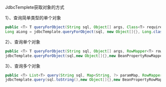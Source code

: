 JdbcTemplete获取对象的方式

1）、查询简单类型的单个对象

```java
public <T> T queryForObject(String sql, Object[] args, Class<T> requiredType){}
Long aLong = jdbcTemplate.queryForObject(sql, new Object[]{}, Long.class);
```

2）、查询单个对象

```java
public <T> T queryForObject(String sql, Object[] args, RowMapper<T> rowMapper){}
jdbcTemplate.queryForObject(sql,new Object[]{},new BeanPropertyRowMapper<>(InvoiceInfo.class));
```

3）、查询多个对象

```java
public <T> List<T> query(String sql, Map<String, ?> paramMap, RowMapper<T> rowMapper){}
jdbcTemplate.query(sql.toString(),new Object[]{},new BeanPropertyRowMapper<>(InvoiceInfo.class))
```

